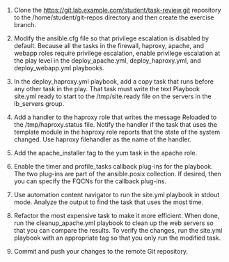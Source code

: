 1. Clone the https://git.lab.example.com/student/task-review.git repository to the /home/student/git-repos directory and then create the exercise branch.

2. Modify the ansible.cfg file so that privilege escalation is disabled by default. Because all the tasks in the firewall, haproxy, apache, and webapp roles require privilege escalation, enable privilege escalation at the play level in the deploy_apache.yml, deploy_haproxy.yml, and deploy_webapp.yml playbooks.

3. In the deploy_haproxy.yml playbook, add a copy task that runs before any other task in the play. That task must write the text Playbook site.yml ready to start to the /tmp/site.ready file on the servers in the lb_servers group.

4. Add a handler to the haproxy role that writes the message Reloaded to the /tmp/haproxy.status file. Notify the handler if the task that uses the template module in the haproxy role reports that the state of the system changed. Use haproxy filehandler as the name of the handler.

5. Add the apache_installer tag to the yum task in the apache role.

6. Enable the timer and profile_tasks callback plug-ins for the playbook. The two plug-ins are part of the ansible.posix collection. If desired, then you can specify the FQCNs for the callback plug-ins.

7. Use automation content navigator to run the site.yml playbook in stdout mode. Analyze the output to find the task that uses the most time.

8. Refactor the most expensive task to make it more efficient. When done, run the cleanup_apache.yml playbook to clean up the web servers so that you can compare the results. To verify the changes, run the site.yml playbook with an appropriate tag so that you only run the modified task.

9. Commit and push your changes to the remote Git repository.
